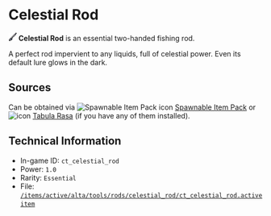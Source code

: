# Celestial Rod

<img src="https://raw.githubusercontent.com/Ceterai/Enternia/main/items/active/alta/tools/rods/celestial_rod/icon.png" alt="Celestial Rod icon" loading="lazy" height="16px" width="auto" /> **Celestial Rod** is an essential two-handed fishing rod.

A perfect rod impervient to any liquids, full of celestial power. Even its default lure glows in the dark.

## Sources

Can be obtained via <img src="https://raw.githubusercontent.com/Silverfeelin/Starbound-SpawnableItemPack/master/interface/sip/iconSmall.png" alt="Spawnable Item Pack icon" width="18" height="14"/> [Spawnable Item Pack](https://steamcommunity.com/sharedfiles/filedetails/?id=733665104) or <img src="https://steamuserimages-a.akamaihd.net/ugc/263843960696222713/3EC9A7C005541F7D577EBCB8C5736B4EFC9973D6/" alt="icon" width="8" height="12"/> [Tabula Rasa](https://community.playstarbound.com/resources/the-tabula-rasa.3222/) (if you have any of them installed).

## Technical Information

- In-game ID: `ct_celestial_rod`
- Power: `1.0`
- Rarity: `Essential`
- File: [`/items/active/alta/tools/rods/celestial_rod/ct_celestial_rod.activeitem`](https://github.com/Ceterai/Enternia/blob/main/items/active/alta/tools/rods/celestial_rod/ct_celestial_rod.activeitem)
